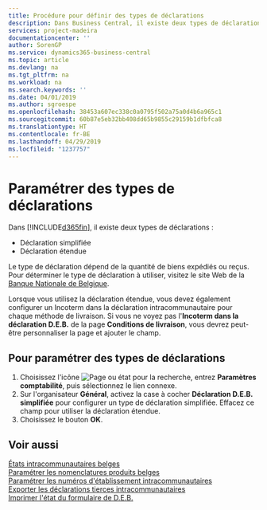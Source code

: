 ```yaml
---
title: Procédure pour définir des types de déclarations
description: Dans Business Central, il existe deux types de déclarations.
services: project-madeira
documentationcenter: ''
author: SorenGP
ms.service: dynamics365-business-central
ms.topic: article
ms.devlang: na
ms.tgt_pltfrm: na
ms.workload: na
ms.search.keywords: ''
ms.date: 04/01/2019
ms.author: sgroespe
ms.openlocfilehash: 38453a607ec338c0a0795f502a75a0d4b6a965c1
ms.sourcegitcommit: 60b87e5eb32bb408dd65b9855c29159b1dfbfca8
ms.translationtype: HT
ms.contentlocale: fr-BE
ms.lasthandoff: 04/29/2019
ms.locfileid: "1237757"
---
```

# <a name="set-up-declaration-types"></a>Paramétrer des types de déclarations
Dans [!INCLUDE[d365fin](../../includes/d365fin_md.md)], il existe deux types de déclarations :  

- Déclaration simplifiée  
- Déclaration étendue  

Le type de déclaration dépend de la quantité de biens expédiés ou reçus. Pour déterminer le type de déclaration à utiliser, visitez le site Web de la [Banque Nationale de Belgique](https://aka.ms/BelgianNationalBank).  

Lorsque vous utilisez la déclaration étendue, vous devez également configurer un Incoterm dans la déclaration intracommunautaire pour chaque méthode de livraison. Si vous ne voyez pas l'**Incoterm dans la déclaration D.E.B.** de la page **Conditions de livraison**, vous devrez peut-être personnaliser la page et ajouter le champ.

## <a name="to-set-up-declaration-types"></a>Pour paramétrer des types de déclarations  

1.  Choisissez l'icône ![Page ou état pour la recherche](../../media/ui-search/search_small.png "icône Page ou état pour la recherche"), entrez **Paramètres comptabilité**, puis sélectionnez le lien connexe.  
2.  Sur l'organisateur **Général**, activez la case à cocher **Déclaration D.E.B. simplifiée** pour configurer un type de déclaration simplifiée. Effacez ce champ pour utiliser la déclaration étendue.  
3.  Choisissez le bouton **OK**.  

## <a name="see-also"></a>Voir aussi  
 [États intracommunautaires belges](belgian-intrastat-reporting.md)   
 [Paramétrer les nomenclatures produits belges](how-to-set-up-belgian-tariff-numbers.md)   
 [Paramétrer les numéros d'établissement intracommunautaires](how-to-set-up-intrastat-establishment-numbers.md)   
 [Exporter les déclarations tierces intracommunautaires](how-to-export-intrastat-third-party-declararations.md)   
 [Imprimer l'état du formulaire de D.E.B.](how-to-print-the-intrastat-form-report.md)
